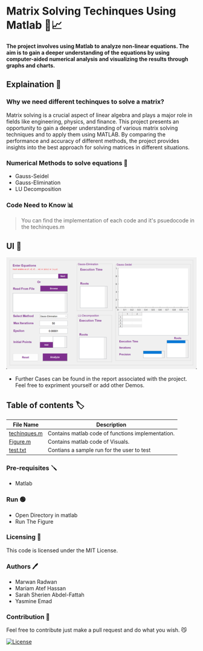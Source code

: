 # Matrix Solving Techinques Using Matlab 🔢📈

**The project involves using Matlab to analyze non-linear equations. The aim is to gain a deeper understanding of the equations by using computer-aided numerical analysis and visualizing the results through graphs and charts.**

## Explaination 📖

### Why we need different techinques to solve a matrix?

Matrix solving is a crucial aspect of linear algebra and plays a major role in fields like engineering, physics, and finance. This project presents an opportunity to gain a deeper understanding of various matrix solving techniques and to apply them using MATLAB. By comparing the performance and accuracy of different methods, the project provides insights into the best approach for solving matrices in different situations.

### Numerical Methods to solve equations 🚀

- Gauss-Seidel
- Gauss-Elimination
- LU Decomposition

### Code Need to Know 📊

> You can find the implementation of each code and it's psuedocode in the techinques.m

## UI :iphone:

<p align="center" width="100%">

<img src="UI.png">

</p>

* Further Cases can be found in the report associated with the project. Feel free to expriment yourself or add other Demos.

## Table of contents :label:

| File Name                                                                                                           | Description                                                       |
| ------------------------------------------------------------------------------------------------------------------- | ----------------------------------------------------------------- |
| [techinques.m](https://github.com/XMaroRadoX/Matrix-Solving-Techinques-Using-Matlab/blob/master/techniques.m) | Contains matlab code of functions implementation. |
| [Figure.m](https://github.com/XMaroRadoX/Matrix-Solving-Techinques-Using-Matlab/blob/master/Figure.m)             | Contains matlab code of Visuals.                                          |
| [test.txt](https://github.com/XMaroRadoX/Matrix-Solving-Techinques-Using-Matlab/blob/master/test.txt) | Contians a sample run for the user to test|

### Pre-requisites :screwdriver:

- Matlab

### Run :green_circle:

- Open Directory in matlab
- Run The Figure

### Licensing :pencil:

This code is licensed under the MIT License.

### Authors :pen:

- Marwan Radwan
- Mariam Atef Hassan
- Sarah Sherien Abdel-Fattah
- Yasmine Emad

### Contribution :clinking_glasses:

Feel free to contribute just make a pull request and do what you wish. 😼

[![License](https://img.shields.io/badge/License-MIT-red.svg)](https://opensource.org/licenses/MIT)
